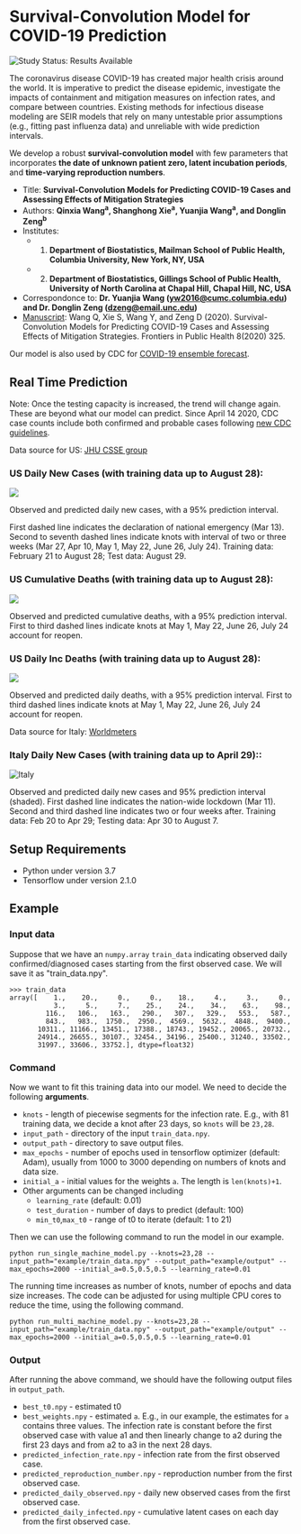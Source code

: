 # Survival-Convolution Model for COVID-19 Prediction

<img src="https://img.shields.io/badge/Study%20Status-Results%20Available-yellow.svg" alt="Study Status: Results Available"> 

The coronavirus disease COVID-19 has created major health crisis around the world. It is imperative to predict the disease epidemic, investigate the impacts of containment and mitigation measures on infection rates, and compare between countries. 
Existing methods for infectious disease modeling are SEIR models that rely on many untestable prior assumptions (e.g., fitting past influenza data) and unreliable with wide prediction intervals. 

We develop a robust **survival-convolution model** with few parameters that incorporates **the date of unknown patient zero, latent incubation periods**, and **time-varying reproduction numbers**. 


- Title: **Survival-Convolution Models for Predicting COVID-19 Cases and Assessing Effects of Mitigation Strategies** 
- Authors: **Qinxia Wang<sup>a</sup>, Shanghong Xie<sup>a</sup>, Yuanjia Wang<sup>a</sup>, and Donglin Zeng<sup>b</sup>**
- Institutes: 
  + 1. **Department of Biostatistics, Mailman School of Public Health, Columbia University, New York, NY, USA**
  + 2. **Department of Biostatistics, Gillings School of Public Health, University of North Carolina at Chapal Hill, Chapal Hill, NC, USA**
- Correspondonce to: **Dr. Yuanjia Wang (yw2016@cumc.columbia.edu) and Dr. Donglin Zeng (dzeng@email.unc.edu)**
- [Manuscript](https://www.frontiersin.org/articles/10.3389/fpubh.2020.00325/full?&utm_source=Email_to_authors_&utm_medium=Email&utm_content=T1_11.5e1_author&utm_campaign=Email_publication&field=&journalName=Frontiers_in_Public_Health&id=561170): Wang Q, Xie S, Wang Y, and Zeng D (2020). Survival-Convolution Models for Predicting COVID-19 Cases and Assessing Effects of Mitigation Strategies. Frontiers in Public Health 8(2020) 325. 

Our model is also used by CDC for [COVID-19 ensemble forecast](https://www.cdc.gov/coronavirus/2019-ncov/covid-data/forecasting-us.html).


## Real Time Prediction

Note: Once the testing capacity is increased, the trend will change again. These are beyond what our model can predict. Since April 14 2020, CDC case counts include both confirmed and probable cases following [new CDC guidelines](https://www.worldometers.info/coronavirus/us-data/). 

Data source for US: [JHU CSSE group](https://github.com/CSSEGISandData/COVID-19/tree/master/csse_covid_19_data/csse_covid_19_time_series)
### US Daily New Cases (with training data up to August 28):

![](https://github.com/COVID19BIOSTAT/covid19_prediction/blob/master/example/daily_case.png)

Observed and predicted daily new cases, with a 95% prediction interval.

First dashed line indicates the declaration of national emergency (Mar 13). Second to seventh dashed lines indicate knots with interval of two or three weeks (Mar 27, Apr 10, May 1, May 22, June 26, July 24). Training data: February 21 to August 28; Test data: August 29.

### US Cumulative Deaths (with training data up to August 28):
![](https://github.com/COVID19BIOSTAT/covid19_prediction/blob/master/example/cumulative_death.png)

Observed and predicted cumulative deaths, with a 95% prediction interval. First to third dashed lines indicate knots at May 1, May 22, June 26, July 24 account for reopen. 

### US Daily Inc Deaths (with training data up to August 28):
![](https://github.com/COVID19BIOSTAT/covid19_prediction/blob/master/example/daily_death.png)

Observed and predicted daily deaths, with a 95% prediction interval. First to third dashed lines indicate knots at May 1, May 22, June 26, July 24 account for reopen. 




Data source for Italy: [Worldmeters](https://www.worldometers.info/coronavirus/)

### Italy Daily New Cases (with training data up to April 29)::

![Italy](https://github.com/COVID19BIOSTAT/covid19_prediction/blob/master/example/Italy_fit_rev_080820.png)

Observed and predicted daily new cases and 95% prediction interval (shaded). First dashed line indicates the nation-wide lockdown (Mar 11). Second and third dashed line indicates two or four weeks after. Training data: Feb 20 to Apr 29; Testing data: Apr 30 to August 7.



## Setup Requirements

+ Python under version 3.7
+ Tensorflow under version 2.1.0 

## Example

### Input data
Suppose that we have an `numpy.array` `train_data` indicating observed daily confirmed/diagnosed cases starting from the first observed case. We will save it as "train_data.npy".
```
>>> train_data
array([    1.,    20.,     0.,     0.,    18.,     4.,     3.,     0.,
           3.,     5.,     7.,    25.,    24.,    34.,    63.,    98.,
         116.,   106.,   163.,   290.,   307.,   329.,   553.,   587.,
         843.,   983.,  1750.,  2950.,  4569.,  5632.,  4848.,  9400.,
       10311., 11166., 13451., 17388., 18743., 19452., 20065., 20732.,
       24914., 26655., 30107., 32454., 34196., 25400., 31240., 33502.,
       31997., 33606., 33752.], dtype=float32)
```

### Command
Now we want to fit this training data into our model.
We need to decide the following __arguments__.

+ `knots` - length of piecewise segments for the infection rate. E.g., with 81 training data, we decide a knot after 23 days, so `knots` will be `23,28`.
+ `input_path` - directory of the input `train_data.npy`.
+ `output_path` - directory to save output files.
+ `max_epochs` - number of epochs used in tensorflow optimizer (default: Adam), usually from 1000 to 3000 depending on numbers of knots and data size.
+ `initial_a` - initial values for the weights `a`. The length is `len(knots)+1`.
+ Other arguments can be changed including 
  + `learning_rate` (default: 0.01)
  + `test_duration` - number of days to predict (default: 100)
  + `min_t0`,`max_t0` - range of t0 to iterate (default: 1 to 21)

 Then we can use the following command to run the model in our example.

 `python run_single_machine_model.py --knots=23,28 --input_path="example/train_data.npy" --output_path="example/output" --max_epochs=2000 --initial_a=0.5,0.5,0.5 --learning_rate=0.01`

 The running time increases as number of knots, number of epochs and data size increases. The code can be adjusted for using multiple CPU cores to reduce the time, using the following command.

 `python run_multi_machine_model.py --knots=23,28 --input_path="example/train_data.npy" --output_path="example/output" --max_epochs=2000 --initial_a=0.5,0.5,0.5 --learning_rate=0.01`

### Output
After running the above command, we should have the following output files in `output_path`.
+ `best_t0.npy` - estimated t0
+ `best_weights.npy` - estimated `a`. E.g., in our example, the estimates for `a` contains three values. The infection rate is constant before the first observed case with value a1 and then linearly change to a2 during the first 23 days and from a2 to a3 in the next 28 days.
+ `predicted_infection_rate.npy` - infection rate from the first observed case.
+ `predicted_reproduction_number.npy` - reproduction number from the first observed case.
+ `predicted_daily_observed.npy` - daily new observed cases from the first observed case.
+ `predicted_daily_infected.npy` - cumulative latent cases on each day from the first observed case. 






